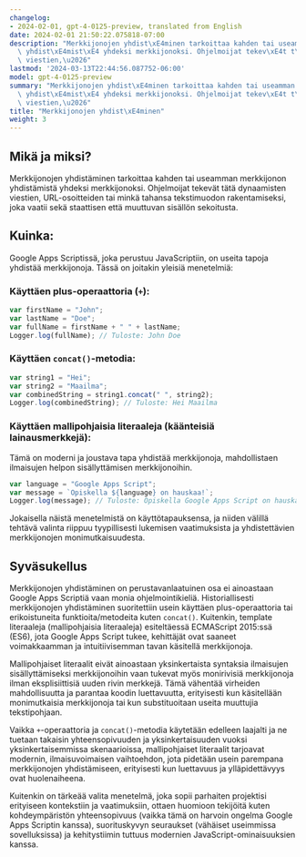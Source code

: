 ```yaml
---
changelog:
- 2024-02-01, gpt-4-0125-preview, translated from English
date: 2024-02-01 21:50:22.075818-07:00
description: "Merkkijonojen yhdist\xE4minen tarkoittaa kahden tai useamman merkkijonon\
  \ yhdist\xE4mist\xE4 yhdeksi merkkijonoksi. Ohjelmoijat tekev\xE4t t\xE4t\xE4 dynaamisten\
  \ viestien,\u2026"
lastmod: '2024-03-13T22:44:56.087752-06:00'
model: gpt-4-0125-preview
summary: "Merkkijonojen yhdist\xE4minen tarkoittaa kahden tai useamman merkkijonon\
  \ yhdist\xE4mist\xE4 yhdeksi merkkijonoksi. Ohjelmoijat tekev\xE4t t\xE4t\xE4 dynaamisten\
  \ viestien,\u2026"
title: "Merkkijonojen yhdist\xE4minen"
weight: 3
---
```


## Mikä ja miksi?

Merkkijonojen yhdistäminen tarkoittaa kahden tai useamman merkkijonon yhdistämistä yhdeksi merkkijonoksi. Ohjelmoijat tekevät tätä dynaamisten viestien, URL-osoitteiden tai minkä tahansa tekstimuodon rakentamiseksi, joka vaatii sekä staattisen että muuttuvan sisällön sekoitusta.

## Kuinka:

Google Apps Scriptissä, joka perustuu JavaScriptiin, on useita tapoja yhdistää merkkijonoja. Tässä on joitakin yleisiä menetelmiä:

### Käyttäen plus-operaattoria (`+`):

```javascript
var firstName = "John";
var lastName = "Doe";
var fullName = firstName + " " + lastName;
Logger.log(fullName); // Tuloste: John Doe
```

### Käyttäen `concat()`-metodia:

```javascript
var string1 = "Hei";
var string2 = "Maailma";
var combinedString = string1.concat(" ", string2);
Logger.log(combinedString); // Tuloste: Hei Maailma
```

### Käyttäen mallipohjaisia literaaleja (käänteisiä lainausmerkkejä):

Tämä on moderni ja joustava tapa yhdistää merkkijonoja, mahdollistaen ilmaisujen helpon sisällyttämisen merkkijonoihin.

```javascript
var language = "Google Apps Script";
var message = `Opiskella ${language} on hauskaa!`;
Logger.log(message); // Tuloste: Opiskella Google Apps Script on hauskaa!
```

Jokaisella näistä menetelmistä on käyttötapauksensa, ja niiden välillä tehtävä valinta riippuu tyypillisesti lukemisen vaatimuksista ja yhdistettävien merkkijonojen monimutkaisuudesta.

## Syväsukellus

Merkkijonojen yhdistäminen on perustavanlaatuinen osa ei ainoastaan Google Apps Scriptiä vaan monia ohjelmointikieliä. Historiallisesti merkkijonojen yhdistäminen suoritettiin usein käyttäen plus-operaattoria tai erikoistuneita funktioita/metodeita kuten `concat()`. Kuitenkin, template literaaleja (mallipohjaisia literaaleja) esiteltäessä ECMAScript 2015:ssä (ES6), jota Google Apps Script tukee, kehittäjät ovat saaneet voimakkaamman ja intuitiivisemman tavan käsitellä merkkijonoja.

Mallipohjaiset literaalit eivät ainoastaan yksinkertaista syntaksia ilmaisujen sisällyttämiseksi merkkijonoihin vaan tukevat myös monirivisiä merkkijonoja ilman eksplisiittisiä uuden rivin merkkejä. Tämä vähentää virheiden mahdollisuutta ja parantaa koodin luettavuutta, erityisesti kun käsitellään monimutkaisia merkkijonoja tai kun substituoitaan useita muuttujia tekstipohjaan.

Vaikka `+`-operaattoria ja `concat()`-metodia käytetään edelleen laajalti ja ne tuetaan takaisin yhteensopivuuden ja yksinkertaisuuden vuoksi yksinkertaisemmissa skenaarioissa, mallipohjaiset literaalit tarjoavat modernin, ilmaisuvoimaisen vaihtoehdon, jota pidetään usein parempana merkkijonojen yhdistämiseen, erityisesti kun luettavuus ja ylläpidettävyys ovat huolenaiheena.

Kuitenkin on tärkeää valita menetelmä, joka sopii parhaiten projektisi erityiseen kontekstiin ja vaatimuksiin, ottaen huomioon tekijöitä kuten kohdeympäristön yhteensopivuus (vaikka tämä on harvoin ongelma Google Apps Scriptin kanssa), suorituskyvyn seuraukset (vähäiset useimmissa sovelluksissa) ja kehitystiimin tuttuus modernien JavaScript-ominaisuuksien kanssa.
